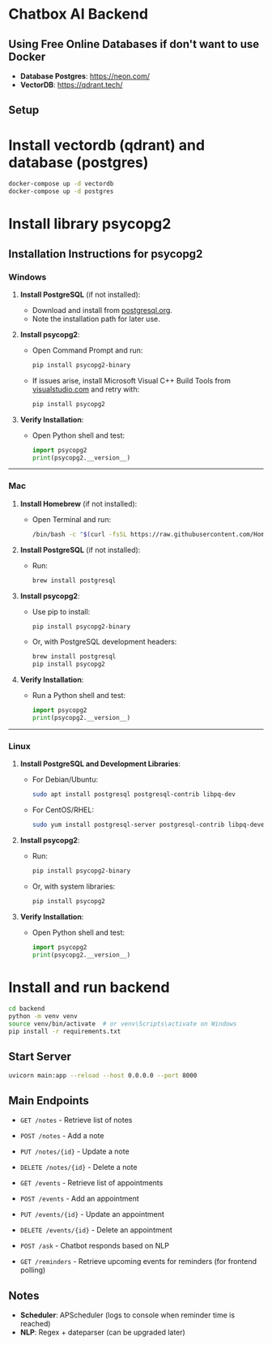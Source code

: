 # Chatbox AI Backend

## Using Free Online Databases if don't want to use Docker
- **Database Postgres**: https://neon.com/
- **VectorDB**: https://qdrant.tech/

## Setup

# Install vectordb (qdrant) and database (postgres)
```bash
docker-compose up -d vectordb
docker-compose up -d postgres
```

# Install library psycopg2
## Installation Instructions for psycopg2

### Windows
1. **Install PostgreSQL** (if not installed):
   - Download and install from [postgresql.org](https://www.postgresql.org/download/windows/).
   - Note the installation path for later use.

2. **Install psycopg2**:
   - Open Command Prompt and run:
     ```bash
     pip install psycopg2-binary
     ```
   - If issues arise, install Microsoft Visual C++ Build Tools from [visualstudio.com](https://visualstudio.microsoft.com/visual-cpp-build-tools/) and retry with:
     ```bash
     pip install psycopg2
     ```

3. **Verify Installation**:
   - Open Python shell and test:
     ```python
     import psycopg2
     print(psycopg2.__version__)
     ```

---

### Mac
1. **Install Homebrew** (if not installed):
   - Open Terminal and run:
     ```bash
     /bin/bash -c "$(curl -fsSL https://raw.githubusercontent.com/Homebrew/install/HEAD/install.sh)"
     ```

2. **Install PostgreSQL** (if not installed):
   - Run:
     ```bash
     brew install postgresql
     ```

3. **Install psycopg2**:
   - Use pip to install:
     ```bash
     pip install psycopg2-binary
     ```
   - Or, with PostgreSQL development headers:
     ```bash
     brew install postgresql
     pip install psycopg2
     ```

4. **Verify Installation**:
   - Run a Python shell and test:
     ```python
     import psycopg2
     print(psycopg2.__version__)
     ```

---

### Linux
1. **Install PostgreSQL and Development Libraries**:
   - For Debian/Ubuntu:
     ```bash
     sudo apt install postgresql postgresql-contrib libpq-dev
     ```
   - For CentOS/RHEL:
     ```bash
     sudo yum install postgresql-server postgresql-contrib libpq-devel
     ```

2. **Install psycopg2**:
   - Run:
     ```bash
     pip install psycopg2-binary
     ```
   - Or, with system libraries:
     ```bash
     pip install psycopg2
     ```

3. **Verify Installation**:
   - Open Python shell and test:
     ```python
     import psycopg2
     print(psycopg2.__version__)
     ```

# Install and run backend
```bash
cd backend
python -m venv venv
source venv/bin/activate  # or venv\Scripts\activate on Windows
pip install -r requirements.txt
```

## Start Server

```bash
uvicorn main:app --reload --host 0.0.0.0 --port 8000
```

## Main Endpoints

- `GET /notes` - Retrieve list of notes
- `POST /notes` - Add a note
- `PUT /notes/{id}` - Update a note
- `DELETE /notes/{id}` - Delete a note

- `GET /events` - Retrieve list of appointments
- `POST /events` - Add an appointment
- `PUT /events/{id}` - Update an appointment
- `DELETE /events/{id}` - Delete an appointment

- `POST /ask` - Chatbot responds based on NLP
- `GET /reminders` - Retrieve upcoming events for reminders (for frontend polling)

## Notes
- **Scheduler**: APScheduler (logs to console when reminder time is reached)
- **NLP**: Regex + dateparser (can be upgraded later)